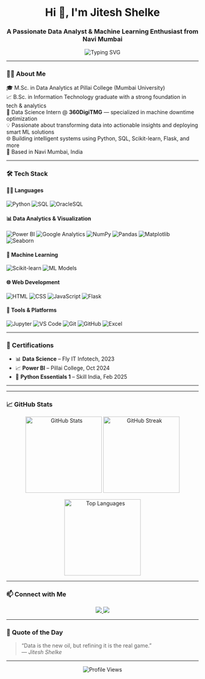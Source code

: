 <!-- GitHub Profile README -->

<h1 align="center">Hi 👋, I'm Jitesh Shelke</h1>
<h3 align="center">A Passionate Data Analyst & Machine Learning Enthusiast from Navi Mumbai</h3>

<p align="center">
  <img src="https://readme-typing-svg.herokuapp.com?font=Fira+Code&weight=610&size=22&pause=1000&center=true&vCenter=true&width=600&lines=DDDDDDDData+Analyst+%7C+ML+Explorer+%7C+Python+%7C+Power+BI+%7C+SQL;Welcome+to+my+GitHub+profile!" alt="Typing SVG" />
</p>

---

### 🧑‍🎓 About Me

🎓 M.Sc. in Data Analytics at Pillai College (Mumbai University)  
📈 B.Sc. in Information Technology graduate with a strong foundation in tech & analytics  
💼 Data Science Intern @ **360DigiTMG** — specialized in machine downtime optimization  
💡 Passionate about transforming data into actionable insights and deploying smart ML solutions  
🌐 Building intelligent systems using Python, SQL, Scikit-learn, Flask, and more  
📍 Based in Navi Mumbai, India

---

### 🛠️ Tech Stack

#### 👨‍💻 Languages
![Python](https://img.shields.io/badge/-Python-3776AB?logo=python&logoColor=white&style=flat-square)
![SQL](https://img.shields.io/badge/-SQL-4479A1?logo=postgresql&logoColor=white&style=flat-square)
![OracleSQL](https://img.shields.io/badge/-OracleSQL-F80000?logo=oracle&logoColor=white&style=flat-square)

#### 📊 Data Analytics & Visualization
![Power BI](https://img.shields.io/badge/-Power%20BI-F2C811?logo=powerbi&logoColor=black&style=flat-square)
![Google Analytics](https://img.shields.io/badge/-Google%20Analytics-E37400?logo=googleanalytics&logoColor=white&style=flat-square)
![NumPy](https://img.shields.io/badge/-NumPy-013243?logo=numpy&logoColor=white&style=flat-square)
![Pandas](https://img.shields.io/badge/-Pandas-150458?logo=pandas&logoColor=white&style=flat-square)
![Matplotlib](https://img.shields.io/badge/-Matplotlib-20639B?logo=plotly&logoColor=white&style=flat-square)
![Seaborn](https://img.shields.io/badge/-Seaborn-2D3E50?style=flat-square)

#### 🤖 Machine Learning
![Scikit-learn](https://img.shields.io/badge/-Scikit--learn-F7931E?logo=scikit-learn&logoColor=white&style=flat-square)
![ML Models](https://img.shields.io/badge/-Regression|Classification|Clustering-blueviolet?style=flat-square)

#### 🌐 Web Development
![HTML](https://img.shields.io/badge/-HTML-E34F26?logo=html5&logoColor=white&style=flat-square)
![CSS](https://img.shields.io/badge/-CSS-1572B6?logo=css3&logoColor=white&style=flat-square)
![JavaScript](https://img.shields.io/badge/-JavaScript-F7DF1E?logo=javascript&logoColor=black&style=flat-square)
![Flask](https://img.shields.io/badge/-Flask-000000?logo=flask&logoColor=white&style=flat-square)


#### 💼 Tools & Platforms
![Jupyter](https://img.shields.io/badge/-Jupyter-F37626?logo=jupyter&logoColor=white&style=flat-square)
![VS Code](https://img.shields.io/badge/-VS%20Code-007ACC?logo=visual-studio-code&logoColor=white&style=flat-square)
![Git](https://img.shields.io/badge/-Git-F05032?logo=git&logoColor=white&style=flat-square)
![GitHub](https://img.shields.io/badge/-GitHub-181717?logo=github&logoColor=white&style=flat-square)
![Excel](https://img.shields.io/badge/-MS%20Excel-217346?logo=microsoft-excel&logoColor=white&style=flat-square)

---


### 📜 Certifications

- 📊 **Data Science** – Fly IT Infotech, 2023  
- 📈 **Power BI** – Pillai College, Oct 2024  
- 🐍 **Python Essentials 1** – Skill India, Feb 2025

---

---

### 📈 GitHub Stats

<p align="center">
  <img src="https://github-readme-stats.vercel.app/api?username=JiteshShelke&show_icons=true&theme=tokyonight" alt="GitHub Stats" height="200"/>
  <img src="https://streak-stats.demolab.com?user=JiteshShelke&theme=tokyonight" alt="GitHub Streak" height="200"/>
</p>

<p align="center">
  <img src="https://github-readme-stats.vercel.app/api/top-langs/?username=JiteshShelke&layout=compact&theme=tokyonight" alt="Top Languages" height="200"/>
</p>


---

### 📫 Connect with Me

<p align="center">
  <a href="https://www.linkedin.com/in/jitesh-shelke/" target="_blank">
    <img src="https://img.shields.io/badge/LinkedIn-blue?style=for-the-badge&logo=linkedin&logoColor=white" />
  </a>
  <a href="https://github.com/JiteshShelke" target="_blank">
    <img src="https://img.shields.io/badge/GitHub-black?style=for-the-badge&logo=github&logoColor=white" />
  </a>
</p>

---

### 💬 Quote of the Day

> “Data is the new oil, but refining it is the real game.”  
> — *Jitesh Shelke*

---

<p align="center">
  <img src="https://komarev.com/ghpvc/?username=JiteshShelke&style=flat-square&color=blue" alt="Profile Views" />
</p>
